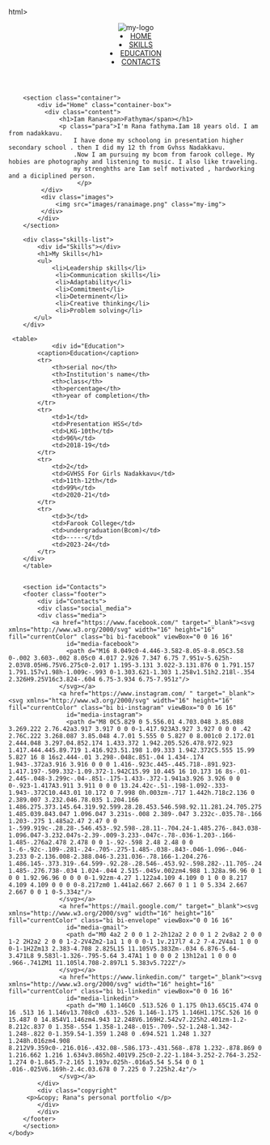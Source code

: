 html>
    <head>
        <title>RANA FATHYMA</title>
        <link rel="stylesheet" href="/style.css">
        <link rel="icon" href="images/avatar_face_girl_female_woman_profile_smiley_happy_people_icon_181662.ico">
    </head>
    <body>
        <header>
            <div class="logo">
                <img src="images/logo4.png" alt="my-logo" class="logo-img">
            </div>
            <div class="nav">
                <li class="nav_items">
                    <a href="#Home"  class="home">HOME</a>
                </li>
                <li class="nav_items">
                    <a href="#Skills" class="skills">SKILLS</a>
                </li>
                <li class="nav_items">
                    <a href="#Education" class="education">EDUCATION</a>
                </li>
                <li class="nav_items">
                    <a href="#Contacts" class="contacts">CONTACTS</a>
                </li>
            </div>
        </header>  
       
        <section class="container">
            <div id="Home" class="container-box">
              <div class="content">
                  <h1>Iam Rana<span>Fathyma</span></h1>
                  <p class="para">I'm Rana fathyma.Iam 18 years old. I am from nadakkavu.
                      I have done my schoolong in presentation higher secondary school . then I did my 12 th from Gvhss Nadakkavu.
                      .Now I am pursuing my bcom from farook college. My hobies are photography and listening to music. I also like traveling.
                      my strenghths are Iam self motivated , hardworking and a diciplined person.
                       </p>
             </div>
             <div class="images">
                 <img src="images/ranaimage.png" class="my-img">
             </div>
            </div>
        </section> 

        <div class="skills-list">
            <div id="Skills"></div>
            <h1>My Skills</h1>
            <ul>
                <li>Leadership skills</li>
                 <li>Communication skills</li>
                 <li>Adaptability</li>
                 <li>Commitment</li>
                 <li>Determinent</li>
                 <li>Creative thinking</li>
                 <li>Problem solving</li>
           </ul>
        </div>
                  
     <table>
                <div id="Education">
            <caption>Education</caption>
            <tr>
                <th>serial no</th>
                <th>Institution's name</th>
                <th>class</th>
                <th>percentage</th>
                <th>year of completion</th>
            </tr>
            <tr>
                <td>1</td>
                <td>Presentation HSS</td>
                <td>LKG-10th</td>
                <td>96%</td>
                <td>2018-19</td>
            </tr>
            <tr>
                <td>2</td>
                <td>GVHSS For Girls Nadakkavu</td>
                <td>11th-12th</td>
                <td>99%</td>
                <td>2020-21</td>
            </tr>
            <tr>
                <td>3</td>
                <td>Farook College</td>
                <td>undergraduation(Bcom)</td>
                <td>-----</td>
                <td>2023-24</td>
            </tr>
        </div>   
        </table> 
         

        <section id="Contacts">
        <footer class="footer">
            <div id="Contacts">
            <div class="social_media">
            <div class="media">
                <a href="https://www.facebook.com/" target="_blank"><svg xmlns="http://www.w3.org/2000/svg" width="16" height="16" fill="currentColor" class="bi bi-facebook" viewBox="0 0 16 16" 
                    id="media-facebook">
                    <path d="M16 8.049c0-4.446-3.582-8.05-8-8.05C3.58 0-.002 3.603-.002 8.05c0 4.017 2.926 7.347 6.75 7.951v-5.625h-2.03V8.05H6.75V6.275c0-2.017 1.195-3.131 3.022-3.131.876 0 1.791.157 1.791.157v1.98h-1.009c-.993 0-1.303.621-1.303 1.258v1.51h2.218l-.354 2.326H9.25V16c3.824-.604 6.75-3.934 6.75-7.951z"/>
                  </svg></a>
                  <a href="https://www.instagram.com/ " target="_blank"><svg xmlns="http://www.w3.org/2000/svg" width="16" height="16" fill="currentColor" class="bi bi-instagram" viewBox="0 0 16 16"
                    id="media-instagram">
                    <path d="M8 0C5.829 0 5.556.01 4.703.048 3.85.088 3.269.222 2.76.42a3.917 3.917 0 0 0-1.417.923A3.927 3.927 0 0 0 .42 2.76C.222 3.268.087 3.85.048 4.7.01 5.555 0 5.827 0 8.001c0 2.172.01 2.444.048 3.297.04.852.174 1.433.372 1.942.205.526.478.972.923 1.417.444.445.89.719 1.416.923.51.198 1.09.333 1.942.372C5.555 15.99 5.827 16 8 16s2.444-.01 3.298-.048c.851-.04 1.434-.174 1.943-.372a3.916 3.916 0 0 0 1.416-.923c.445-.445.718-.891.923-1.417.197-.509.332-1.09.372-1.942C15.99 10.445 16 10.173 16 8s-.01-2.445-.048-3.299c-.04-.851-.175-1.433-.372-1.941a3.926 3.926 0 0 0-.923-1.417A3.911 3.911 0 0 0 13.24.42c-.51-.198-1.092-.333-1.943-.372C10.443.01 10.172 0 7.998 0h.003zm-.717 1.442h.718c2.136 0 2.389.007 3.232.046.78.035 1.204.166 1.486.275.373.145.64.319.92.599.28.28.453.546.598.92.11.281.24.705.275 1.485.039.843.047 1.096.047 3.231s-.008 2.389-.047 3.232c-.035.78-.166 1.203-.275 1.485a2.47 2.47 0 0 1-.599.919c-.28.28-.546.453-.92.598-.28.11-.704.24-1.485.276-.843.038-1.096.047-3.232.047s-2.39-.009-3.233-.047c-.78-.036-1.203-.166-1.485-.276a2.478 2.478 0 0 1-.92-.598 2.48 2.48 0 0 1-.6-.92c-.109-.281-.24-.705-.275-1.485-.038-.843-.046-1.096-.046-3.233 0-2.136.008-2.388.046-3.231.036-.78.166-1.204.276-1.486.145-.373.319-.64.599-.92.28-.28.546-.453.92-.598.282-.11.705-.24 1.485-.276.738-.034 1.024-.044 2.515-.045v.002zm4.988 1.328a.96.96 0 1 0 0 1.92.96.96 0 0 0 0-1.92zm-4.27 1.122a4.109 4.109 0 1 0 0 8.217 4.109 4.109 0 0 0 0-8.217zm0 1.441a2.667 2.667 0 1 1 0 5.334 2.667 2.667 0 0 1 0-5.334z"/>
                  </svg></a>
                  <a href="https://mail.google.com/" target="_blank"><svg xmlns="http://www.w3.org/2000/svg" width="16" height="16" fill="currentColor" class="bi bi-envelope" viewBox="0 0 16 16"
                    id="media-gmail">
                    <path d="M0 4a2 2 0 0 1 2-2h12a2 2 0 0 1 2 2v8a2 2 0 0 1-2 2H2a2 2 0 0 1-2-2V4Zm2-1a1 1 0 0 0-1 1v.217l7 4.2 7-4.2V4a1 1 0 0 0-1-1H2Zm13 2.383-4.708 2.825L15 11.105V5.383Zm-.034 6.876-5.64-3.471L8 9.583l-1.326-.795-5.64 3.47A1 1 0 0 0 2 13h12a1 1 0 0 0 .966-.741ZM1 11.105l4.708-2.897L1 5.383v5.722Z"/>
                  </svg></a>
                  <a href="https://www.linkedin.com/" target="_blank"><svg xmlns="http://www.w3.org/2000/svg" width="16" height="16" fill="currentColor" class="bi bi-linkedin" viewBox="0 0 16 16"
                    id="media-linkedin">
                    <path d="M0 1.146C0 .513.526 0 1.175 0h13.65C15.474 0 16 .513 16 1.146v13.708c0 .633-.526 1.146-1.175 1.146H1.175C.526 16 0 15.487 0 14.854V1.146zm4.943 12.248V6.169H2.542v7.225h2.401zm-1.2-8.212c.837 0 1.358-.554 1.358-1.248-.015-.709-.52-1.248-1.342-1.248-.822 0-1.359.54-1.359 1.248 0 .694.521 1.248 1.327 1.248h.016zm4.908 8.212V9.359c0-.216.016-.432.08-.586.173-.431.568-.878 1.232-.878.869 0 1.216.662 1.216 1.634v3.865h2.401V9.25c0-2.22-1.184-3.252-2.764-3.252-1.274 0-1.845.7-2.165 1.193v.025h-.016a5.54 5.54 0 0 1 .016-.025V6.169h-2.4c.03.678 0 7.225 0 7.225h2.4z"/>
                  </svg></a>
            </div>
            <div class="copyright"
         <p>&copy; Rana"s personal portfolio </p> 
            </div>
            </div>
        </footer>
        </section>   
    </body>
</html>
